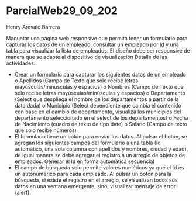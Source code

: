 # ParcialWeb29_09_202
Henry Arevalo Barrera

Maquetar una página web responsive que permita tener un formulario para capturar los datos de un empleado, consultar 
un empleado por Id y una tabla para visualizar la lista de empleados. El diseño debe ser responsive de manera que se 
adapte al dispositivo de visualización
Detalle de las actividades:
- Crear un formulario para capturar los siguientes datos de un empleado
o Apellidos (Campo de Texto que solo recibe letras mayúsculas/minúsculas y espacios)
o Nombres (Campo de Texto que solo recibe letras mayúsculas/minúsculas y espacios)
o Departamento (Select que despliega el nombre de los departamentos a partir de la data dada)
o Municipio (Select dependiente que cambia el contenido con base en el cambio de departamento, 
visualiza los municipios del departamento seleccionado en el select de los departamentos)
o Fecha de Nacimiento (cuadro de texto de tipo date)
o Salario (Campo de texto que solo recibe números)
- El formulario tiene un botón para enviar los datos. Al pulsar el botón, se agregan los siguientes campos del 
formulario a una tabla (Id automático, una sola columna con apellidos y nombres, ciudad y edad), de igual 
manera se debe agregar el registro a un arreglo de objetos de empleados. Generar el Id en forma automática 
secuencial
- El campo de búsqueda solo permite valores numéricos ya que el Id es un autonúmerico para cada empleado. 
Al pulsar un botón para la búsqueda, si existe el registro en el arreglo, se visualizan todos sus datos en una 
ventana emergente, sino, visualizar mensaje de error (alert).
